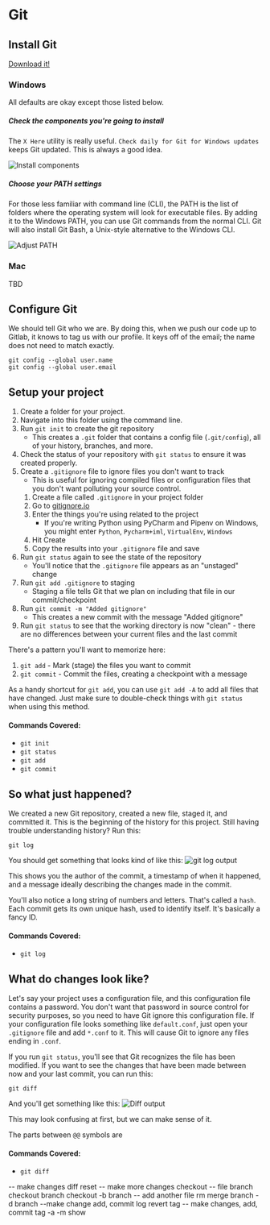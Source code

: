 # Git

## Install Git
[Download it!](https://git-scm.com/downloads)

### Windows
All defaults are okay except those listed below.
##### Check the components you're going to install
The `X Here` utility is really useful.
`Check daily for Git for Windows updates` keeps Git updated. This is always a good idea.

![Install components](images/install_components.png)

##### Choose your PATH settings
For those less familiar with command line (CLI), the PATH is the list of folders where the operating system will look for executable files. By adding it to the Windows PATH, you can use Git commands from the normal CLI.
Git will also install Git Bash, a Unix-style alternative to the Windows CLI.

![Adjust PATH](images/adjusting_path.png)

### Mac
TBD

## Configure Git
We should tell Git who we are. By doing this, when we push our code up to Gitlab, it knows to tag us with our profile. It keys off of the email; the name does not need to match exactly.
```
git config --global user.name
git config --global user.email
```

## Setup your project
1. Create a folder for your project.
2. Navigate into this folder using the command line.
3. Run `git init` to create the git repository
    * This creates a `.git` folder that contains a config file (`.git/config`), all of your history, branches, and more.
4. Check the status of your repository with `git status` to ensure it was created properly.
5. Create a `.gitignore` file to ignore files you don't want to track
    * This is useful for ignoring compiled files or configuration files that you don't want polluting your source control.
    1. Create a file called `.gitignore` in your project folder
    2. Go to [gitignore.io](https://www.gitignore.io/)
    3. Enter the things you're using related to the project
        - If you're writing Python using PyCharm and Pipenv on Windows, you might enter `Python`, `Pycharm+iml`, `VirtualEnv`, `Windows`
    4. Hit Create
    5. Copy the results into your `.gitignore` file and save
6. Run `git status` again to see the state of the repository
    * You'll notice that the `.gitignore` file appears as an "unstaged" change
7. Run `git add .gitignore` to staging
    * Staging a file tells Git that we plan on including that file in our commit/checkpoint
8. Run `git commit -m "Added gitignore"`
    * This creates a new commit with the message "Added gitignore"
9. Run `git status` to see that the working directory is now "clean" - there are no differences between your current files and the last commit

There's a pattern you'll want to memorize here:
1. `git add` - Mark (stage) the files you want to commit
2. `git commit` - Commit the files, creating a checkpoint with a message

As a handy shortcut for `git add`, you can use `git add -A` to add all files that have changed. Just make sure to double-check things with `git status` when using this method.

#### Commands Covered:
* `git init`
* `git status`
* `git add`
* `git commit`

## So what just happened?
We created a new Git repository, created a new file, staged it, and committed it. This is the beginning of the history for this project. Still having trouble understanding history? Run this:
```
git log
```
You should get something that looks kind of like this:
![git log output](images/git_log_output.png)

This shows you the author of the commit, a timestamp of when it happened, and a message ideally describing the changes made in the commit.

You'll also notice a long string of numbers and letters. That's called a `hash`. Each commit gets its own unique hash, used to identify itself. It's basically a fancy ID.
#### Commands Covered:
* `git log`

## What do changes look like?
Let's say your project uses a configuration file, and this configuration file contains a password. You don't want that password in source control for security purposes, so you need to have Git ignore this configuration file. If your configuration file looks something like `default.conf`, just open your `.gitignore` file and add `*.conf` to it. This will cause Git to ignore any files ending in `.conf`.

If you run `git status`, you'll see that Git recognizes the file has been modified. If you want to see the changes that have been made between now and your last commit, you can run this:
```
git diff
```

And you'll get something like this:
![Diff output](images/diff_output.png)

This may look confusing at first, but we can make sense of it.

The parts between `@@` symbols are


#### Commands Covered:
* `git diff`

-- make changes
diff
reset
-- make more changes
checkout -- file
branch
checkout branch
checkout -b branch
-- add another file
rm
merge
branch -d branch
--make change
add, commit
log
revert
tag <version>
-- make changes, add, commit
tag -a <version> -m <message>
show <tag>
